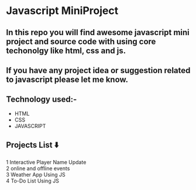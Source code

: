 # Javascript MiniProject

## In this repo you will find awesome javascript mini project and source code with using core techonolgy like html, css and js.

## If you have any project idea or suggestion related to javascript please let me know.

## Technology used:-

- HTML
- CSS
- JAVASCRIPT

## Projects List ⬇️

1 Interactive Player Name Update </br>
2 online and offline events </br>
3 Weather App Using JS </br>
4 To-Do List Using JS </br>
